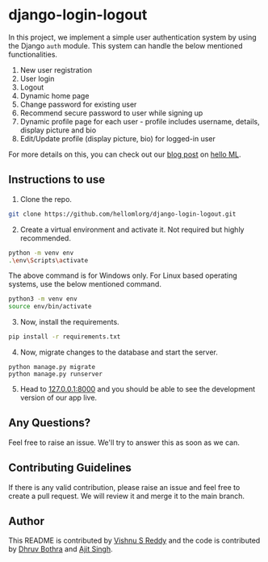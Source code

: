 # django-login-logout
In this project, we implement a simple user authentication system by using the Django ```auth``` module. This system can handle the below mentioned functionalities. 
1. New user registration
2. User login
3. Logout
4. Dynamic home page 
5. Change password for existing user
6. Recommend secure password to user while signing up
7. Dynamic profile page for each user - profile includes username, details, display picture and bio 
8. Edit/Update profile (display picture, bio) for logged-in user

For more details on this, you can check out our [blog post](https://helloml.org/implementing-a-user-registration-system-in-django-sign-up-login-and-logout/) on [hello ML](https://helloml.org). 

## Instructions to use
1. Clone the repo. 
```bash
git clone https://github.com/hellomlorg/django-login-logout.git
```
2. Create a virtual environment and activate it. Not required but highly recommended. 
```bash
python -m venv env
.\env\Scripts\activate
```
The above command is for Windows only. For Linux based operating systems, use the below mentioned command. 
```bash
python3 -m venv env
source env/bin/activate
```
3. Now, install the requirements. 
```bash
pip install -r requirements.txt
```
4. Now, migrate changes to the database and start the server. 
```
python manage.py migrate
python manage.py runserver
```
5. Head to [127.0.0.1:8000](http://127.0.0.1:8000/) and you should be able to see the development version of our app live. 

## Any Questions?
Feel free to raise an issue. We'll try to answer this as soon as we can. 

## Contributing Guidelines
If there is any valid contribution, please raise an issue and feel free to create a pull request. We will review it and merge it to the main branch. 

## Author
This README is contributed by [Vishnu S Reddy](https://helloml.org/author/vishnusreddy007/) and the code is contributed by [Dhruv Bothra](https://helloml.org/author/dhruvbothra/) and [Ajit Singh](https://helloml.org/author/ajit_iiitg/). 
 
